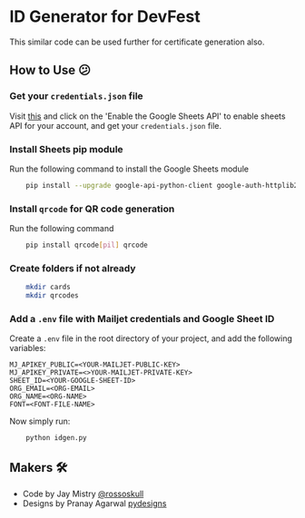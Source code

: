 # ID Generator for DevFest

This similar code can be used further for certificate generation also.

## How to Use 😕

### Get your `credentials.json` file

Visit [this](https://developers.google.com/sheets/api/quickstart/python) and click on the 'Enable the Google Sheets API' to enable sheets API for your account, and get your `credentials.json` file.

### Install Sheets pip module

Run the following command to install the Google Sheets module

```sh
    pip install --upgrade google-api-python-client google-auth-httplib2 google-auth-oauthlib
```

### Install `qrcode` for QR code generation

Run the following command

```sh
    pip install qrcode[pil] qrcode
```

### Create folders if not already

```sh
    mkdir cards
    mkdir qrcodes
```

### Add a `.env` file with Mailjet credentials and Google Sheet ID

Create a `.env` file in the root directory of your project, and add the following variables:

```env
MJ_APIKEY_PUBLIC=<YOUR-MAILJET-PUBLIC-KEY>
MJ_APIKEY_PRIVATE=<>YOUR-MAILJET-PRIVATE-KEY>
SHEET_ID=<YOUR-GOOGLE-SHEET-ID>
ORG_EMAIL=<ORG-EMAIL>
ORG_NAME=<ORG-NAME>
FONT=<FONT-FILE-NAME>
```

Now simply run:

```sh
    python idgen.py
```

## Makers 🛠

- Code by Jay Mistry [@rossoskull](https://github.com/rossoskull)
- Designs by Pranay Agarwal [pydesigns](https://www.behance.net/pydesigns)
